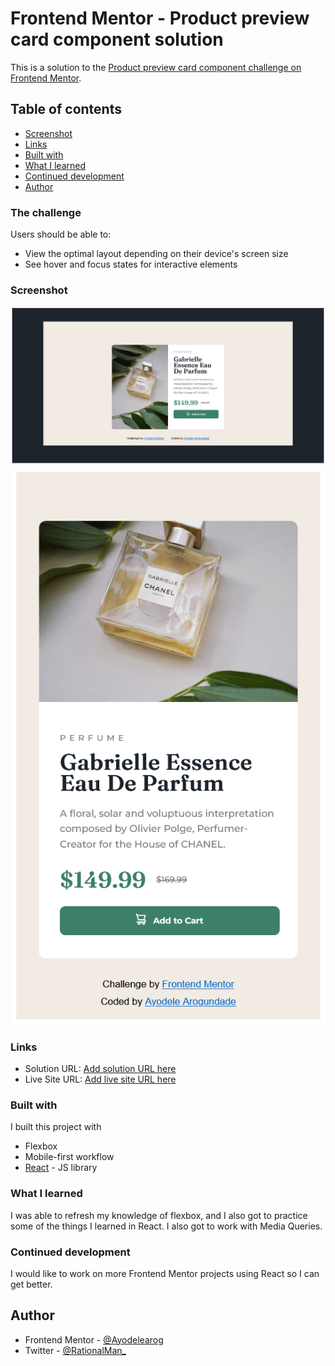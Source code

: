 # Frontend Mentor - Product preview card component solution

This is a solution to the [Product preview card component challenge on Frontend Mentor](https://www.frontendmentor.io/challenges/product-preview-card-component-GO7UmttRfa). 

## Table of contents

  - [Screenshot](#screenshot)
  - [Links](#links)
  - [Built with](#built-with)
  - [What I learned](#what-i-learned)
  - [Continued development](#continued-development)
  - [Author](#author)




### The challenge

Users should be able to:

- View the optimal layout depending on their device's screen size
- See hover and focus states for interactive elements

### Screenshot

![](./screenshots/Screenshot%202022-10-11%20at%2020-23-35%20React%20App.png)
![](./screenshots/Screenshot%202022-10-11%20at%2020-25-01%20React%20App.png)



### Links

- Solution URL: [Add solution URL here](https://your-solution-url.com)
- Live Site URL: [Add live site URL here](https://app.netlify.com/sites/product-preview-page)


### Built with
I built this project with

- Flexbox
- Mobile-first workflow
- [React](https://reactjs.org/) - JS library



### What I learned
I was able to refresh my knowledge of flexbox, and I also got to practice some of the things I learned in React. I also got to work with Media Queries.



### Continued development

I would like to work on more Frontend Mentor projects using React so I can get better.


## Author

- Frontend Mentor - [@Ayodelearog](https://www.frontendmentor.io/profile/Ayodelearog)
- Twitter - [@RationalMan_](https://www.twitter.com/RationalMan_)

